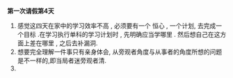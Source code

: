 **第一次请假第4天**
1. 感觉这四天在家中的学习效率不高 , 必须要有一个 恒心 , 一个计划, 去完成一个目标 .在学习执行单科的学习计划时 , 先明确应当学哪里 . 然后想自己在这方面上差在哪里 , 之后去补漏洞.
2. 想要完全理解一件事只有亲身体会, 从旁观者角度与从事者的角度所想的问题是不一样的,即当局者迷旁观者清.
3. 